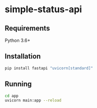 # simple-status-api

## Requirements

Python 3.6+

## Installation

```bash
pip install fastapi "uvicorn[standard]"
```

## Running

```bash
cd app
uvicorn main:app --reload
```
